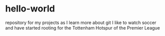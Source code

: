 # hello-world
repository for my projects as I learn more about git
I like to watch soccer and have started rooting for the Tottenham Hotspur of the Premier League
